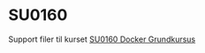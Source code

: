# SU0160
Support filer til kurset [SU0160 Docker Grundkursus](https://github.com/SuperUsersDK/SU0160)
